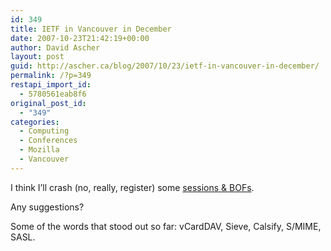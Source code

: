 ```yaml
---
id: 349
title: IETF in Vancouver in December
date: 2007-10-23T21:42:19+00:00
author: David Ascher
layout: post
guid: http://ascher.ca/blog/2007/10/23/ietf-in-vancouver-in-december/
permalink: /?p=349
restapi_import_id:
  - 5780561eab8f6
original_post_id:
  - "349"
categories:
  - Computing
  - Conferences
  - Mozilla
  - Vancouver
---
```

I think I&#8217;ll crash (no, really, register) some [sessions & BOFs](http://ietf.org/meetings/70-IETF.html).

Any suggestions?

Some of the words that stood out so far: vCardDAV, Sieve, Calsify, S/MIME, SASL.